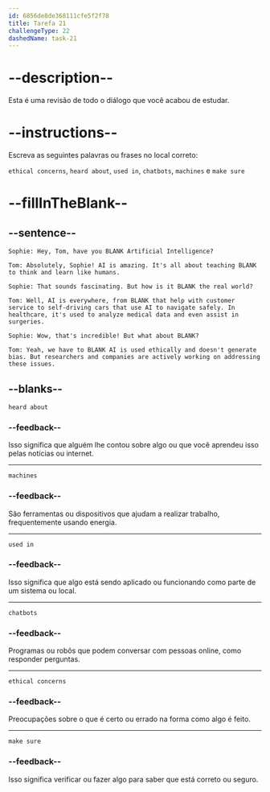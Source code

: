 ```yaml
---
id: 6856de8de368111cfe5f2f78
title: Tarefa 21
challengeType: 22
dashedName: task-21
---
```


<!-- REVIEW -->

# --description--

Esta é uma revisão de todo o diálogo que você acabou de estudar.

# --instructions--

Escreva as seguintes palavras ou frases no local correto:

`ethical concerns`, `heard about`, `used in`, `chatbots`, `machines` e `make sure`

# --fillInTheBlank--

## --sentence--

`Sophie: Hey, Tom, have you BLANK Artificial Intelligence?`

`Tom: Absolutely, Sophie! AI is amazing. It's all about teaching BLANK to think and learn like humans.`

`Sophie: That sounds fascinating. But how is it BLANK the real world?`

`Tom: Well, AI is everywhere, from BLANK that help with customer service to self-driving cars that use AI to navigate safely. In healthcare, it's used to analyze medical data and even assist in surgeries.`

`Sophie: Wow, that's incredible! But what about BLANK?`

`Tom: Yeah, we have to BLANK AI is used ethically and doesn't generate bias. But researchers and companies are actively working on addressing these issues.`

## --blanks--

`heard about`

### --feedback--

Isso significa que alguém lhe contou sobre algo ou que você aprendeu isso pelas notícias ou internet.

---

`machines`

### --feedback--

São ferramentas ou dispositivos que ajudam a realizar trabalho, frequentemente usando energia.

---

`used in`

### --feedback--

Isso significa que algo está sendo aplicado ou funcionando como parte de um sistema ou local.

---

`chatbots`

### --feedback--

Programas ou robôs que podem conversar com pessoas online, como responder perguntas.

---

`ethical concerns`

### --feedback--

Preocupações sobre o que é certo ou errado na forma como algo é feito.

---

`make sure`

### --feedback--

Isso significa verificar ou fazer algo para saber que está correto ou seguro.
